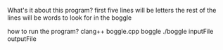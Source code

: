 What's it about this program?
first five lines will be letters
the rest of the lines will be words to look for in the boggle

how to run the program?
clang++ boggle.cpp boggle
./boggle inputFile outputFile